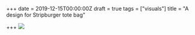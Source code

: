 +++
date = 2019-12-15T00:00:00Z
draft = true
tags = ["visuals"]
title = "A design for Stripburger tote bag"

+++
![](/uploads/untitled-3.jpg)